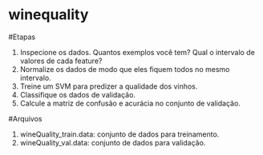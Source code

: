 # winequality

#Etapas
1. Inspecione os dados. Quantos exemplos você tem? Qual o intervalo de valores de cada
feature?
2. Normalize os dados de modo que eles fiquem todos no mesmo intervalo.
3. Treine um SVM para predizer a qualidade dos vinhos.
4. Classifique os dados de validação.
5. Calcule a matriz de confusão e acurácia no conjunto de validação.


#Arquivos

1. wineQuality_train.data: conjunto de dados para treinamento.
2. wineQuality_val.data: conjunto de dados para validação.
